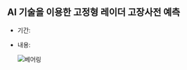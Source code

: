 ## AI 기술을 이용한 고정형 레이더 고장사전 예측 
 * 기간:
 * 내용:

   ![베어링](https://github.com/coolar89/Radar/assets/151707059/ce67c970-6195-4138-9207-24c15e200c2b)
